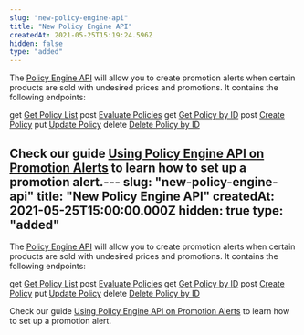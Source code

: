 ```yaml
---
slug: "new-policy-engine-api"
title: "New Policy Engine API"
createdAt: 2021-05-25T15:19:24.596Z
hidden: false
type: "added"
---
```


The [Policy Engine API](https://developers.vtex.com/vtex-rest-api/reference/policy-engine-api-overview) will allow you to create promotion alerts when certain products are sold with undesired prices and promotions. It contains the following endpoints:

<span class="api"><span class="pg-type type-get">get</span> [Get Policy List](https://developers.vtex.com/vtex-rest-api/reference/policy#policy_list)
<span class="api"><span class="pg-type type-post">post</span> [Evaluate Policies](https://developers.vtex.com/vtex-rest-api/reference/policy#policy_evaluate)
<span class="api"><span class="pg-type type-get">get</span> [Get Policy by ID](https://developers.vtex.com/vtex-rest-api/reference/policy#policy_get)
<span class="api"><span class="pg-type type-post">post</span> [Create Policy](https://developers.vtex.com/vtex-rest-api/reference/policy#policy_createorupdate)
<span class="api"><span class="pg-type type-put">put</span> [Update Policy](https://developers.vtex.com/vtex-rest-api/reference/policy#put_api-policy-engine-policies-id)
<span class="api"><span class="pg-type type-delete">delete</span> [Delete Policy by ID](https://developers.vtex.com/vtex-rest-api/reference/policy#policy_delete)

Check our guide [Using Policy Engine API on Promotion Alerts](https://developers.vtex.com/vtex-rest-api/docs/using-policy-engine-api-on-promotion-alerts) to learn how to set up a promotion alert.---
slug: "new-policy-engine-api"
title: "New Policy Engine API"
createdAt: 2021-05-25T15:00:00.000Z
hidden: true
type: "added"
---

The [Policy Engine API](https://developers.vtex.com/vtex-rest-api/reference/policy-engine-api-overview) will allow you to create promotion alerts when certain products are sold with undesired prices and promotions. It contains the following endpoints:

<span class="api"><span class="pg-type type-get">get</span> [Get Policy List](https://developers.vtex.com/vtex-rest-api/reference/policy#policy_list)
<span class="api"><span class="pg-type type-post">post</span> [Evaluate Policies](https://developers.vtex.com/vtex-rest-api/reference/policy#policy_evaluate)
<span class="api"><span class="pg-type type-get">get</span> [Get Policy by ID](https://developers.vtex.com/vtex-rest-api/reference/policy#policy_get)
<span class="api"><span class="pg-type type-post">post</span> [Create Policy](https://developers.vtex.com/vtex-rest-api/reference/policy#policy_createorupdate)
<span class="api"><span class="pg-type type-put">put</span> [Update Policy](https://developers.vtex.com/vtex-rest-api/reference/policy#put_api-policy-engine-policies-id)
<span class="api"><span class="pg-type type-delete">delete</span> [Delete Policy by ID](https://developers.vtex.com/vtex-rest-api/reference/policy#policy_delete)

Check our guide [Using Policy Engine API on Promotion Alerts](https://developers.vtex.com/vtex-rest-api/docs/using-policy-engine-api-on-promotion-alerts) to learn how to set up a promotion alert.